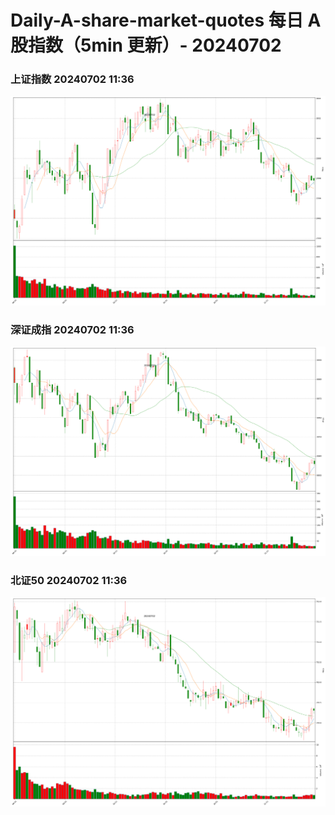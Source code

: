 
# Daily-A-share-market-quotes 每日 A 股指数（5min 更新）- 20240702

### 上证指数 20240702 11:36
![](./fig/2024/7/20240702-sh000001.png)

### 深证成指 20240702 11:36
![](./fig/2024/7/20240702-sz399001.png)

### 北证50 20240702 11:36
![](./fig/2024/7/20240702-bj899050.png)
